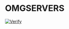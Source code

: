 # OMGSERVERS

[![Verify](https://github.com/OMGSERVERS/omgservers/actions/workflows/verify.yml/badge.svg)](https://github.com/OMGSERVERS/omgservers/actions/workflows/verify.yml)